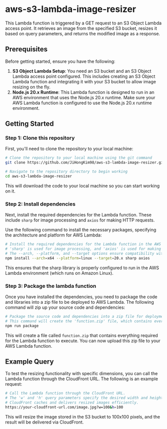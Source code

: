 # aws-s3-lambda-image-resizer

This Lambda function is triggered by a GET request to an S3 Object Lambda access point. It retrieves an image from the specified S3 bucket, resizes it based on query parameters, and returns the modified image as a response.

## Prerequisites

Before getting started, ensure you have the following:

1. **S3 Object Lambda Setup**: You need an S3 bucket and an S3 Object Lambda access point configured. This includes creating an S3 Object Lambda function and integrating it with your S3 bucket to allow image resizing on the fly.
2. **Node.js 20.x Runtime**: This Lambda function is designed to run in an AWS environment that uses the Node.js 20.x runtime. Make sure your AWS Lambda function is configured to use the Node.js 20.x runtime environment.

## Getting Started

### Step 1: Clone this repository

First, you'll need to clone the repository to your local machine:

```bash
# Clone the repository to your local machine using the git command
git clone https://github.com/JiHongKim98/aws-s3-lambda-image-resizer.git

# Navigate to the repository directory to begin working
cd aws-s3-lambda-image-resizer
```

This will download the code to your local machine so you can start working on it.

### Step 2: Install dependencies

Next, install the required dependencies for the Lambda function. These include `sharp` for image processing and `axios` for making HTTP requests.

Use the following command to install the necessary packages, specifying the architecture and platform for AWS Lambda:

```bash
# Install the required dependencies for the Lambda function in the AWS Lambda environment.
# 'sharp' is used for image processing, and 'axios' is used for making HTTP requests.
# The --arch, --platform, and --target options ensure compatibility with the AWS Lambda environment.
npm install --arch=x64 --platform=linux --target=20.x sharp axios
```

This ensures that the sharp library is properly configured to run in the AWS Lambda environment (which runs on Amazon Linux).

### Step 3: Package the lambda function

Once you have installed the dependencies, you need to package the code and libraries into a zip file to be deployed to AWS Lambda. The following command will zip up your source code and dependencies:

```bash
# Package the source code and dependencies into a zip file for deployment to AWS Lambda.
# This command will create the 'function.zip' file, which contains everything needed for the Lambda function to run.
npm run package
```

This will create a file called `function.zip` that contains everything required for the Lambda function to execute. You can now upload this zip file to your AWS Lambda function.

## Example Query

To test the resizing functionality with specific dimensions, you can call the Lambda function through the CloudFront URL. The following is an example request:

```bash
# Call the Lambda function through the CloudFront URL.
# The 'w' and 'h' query parameters specify the desired width and height of the image, respectively.
# CloudFront caches and delivers resized images efficiently.
https://your-cloudfront-url.com/image.jpg?w=100&h=100
```

This will resize the image stored in the S3 bucket to 100x100 pixels, and the result will be delivered via CloudFront.
